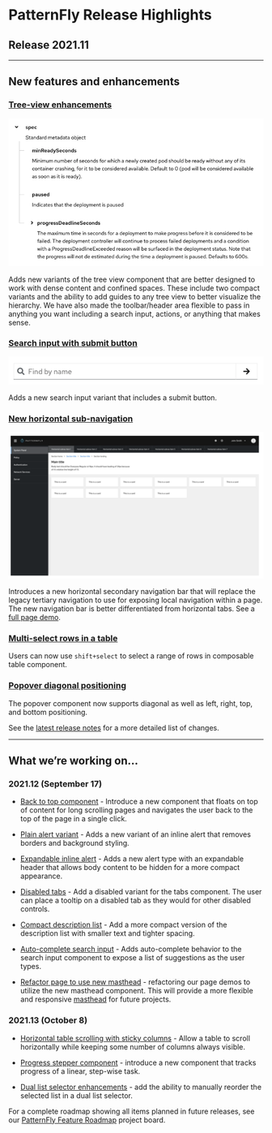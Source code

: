 # PatternFly Release Highlights
## Release 2021.11
----------------------------------------------------------
## New features and enhancements

### [Tree-view enhancements](https://www.patternfly.org/v4/components/tree-view)

![compact tree view with guides](./img/tree-view-compact.png)

Adds new variants of the tree view component that are better designed to work with dense content and confined spaces. These include two compact variants and the ability to add guides to any tree view to better visualize the hierarchy. We have also made the toolbar/header area flexible to pass in anything you want including a search input, actions, or anything that makes sense.

### [Search input with submit button](https://www.patternfly.org/v4/components/search-input#with-submit-button)

![search input with submit](./img/search-with-submit.png)

 Adds a new search input variant that includes a submit button.

### [New horizontal sub-navigation](https://www.patternfly.org/v4/components/navigation#horizontal-subnav)

![page with vertical and horizontal sub-navigation](./img/horizontal-sub-nav.png)

Introduces a new horizontal secondary navigation bar that will replace the legacy tertiary navigation to use for exposing local navigation within a page. The new navigation bar is better differentiated from horizontal tabs. See a [full page demo](https://www.patternfly.org/v4/components/navigation/react-demos#horizontal-subnav).

### [Multi-select rows in a table](https://www.patternfly.org/v4/components/table#composable-selectable)
Users can now use `shift+select` to select a range of rows in composable table component.

### [Popover diagonal positioning](https://www.patternfly.org/v4/components/popover)
The popover component now supports diagonal as well as left, right, top, and bottom positioning.

See the [latest release notes](https://www.patternfly.org/v4/developer-resources/release-notes) for a more detailed list of changes.

-----------------------------------------------------------------------------

## What we’re working on...

### 2021.12 (September 17)

* [Back to top component](https://github.com/patternfly/patternfly-react/issues/6166) - Introduce a new component that floats on top of content for long scrolling pages and navigates the user back to the top of the page in a single click.

* [Plain alert variant](https://github.com/patternfly/patternfly-react/issues/6164) - Adds a new variant of an inline alert that removes borders and background styling.

* [Expandable inline alert](https://github.com/patternfly/patternfly-react/issues/5820) - Adds a new alert type with an expandable header that allows body content to be hidden for a more compact appearance.

* [Disabled tabs](https://github.com/patternfly/patternfly-react/issues/6162) - Add a disabled variant for the tabs component. The user can place a tooltip on a disabled tab as they would for other disabled controls.

* [Compact description list](https://github.com/patternfly/patternfly-react/issues/6181) - Add a more compact version of the description list with smaller text and tighter spacing.

* [Auto-complete search input](https://github.com/patternfly/patternfly-react/issues/6210) - Adds auto-complete behavior to the search input component to expose a list of suggestions as the user types.

* [Refactor page to use new masthead](https://github.com/patternfly/patternfly-react/issues/6174) - refactoring our page demos to utilize the new masthead component. This will provide a more flexible and responsive [masthead](https://www.patternfly.org/v4/components/masthead) for future projects.


### 2021.13 (October 8)

* [Horizontal table scrolling with sticky columns](https://github.com/patternfly/patternfly/issues/4218) - Allow a table to scroll horizontally while keeping some number of columns always visible.

* [Progress stepper component](https://github.com/patternfly/patternfly/issues/4214) - introduce a new component that tracks progress of a linear, step-wise task.

* [Dual list selector enhancements](https://github.com/patternfly/patternfly-design/issues/1033) - add the ability to manually reorder the selected list in a dual list selector.

For a complete roadmap showing all items planned in future releases, see our [PatternFly Feature Roadmap](https://github.com/orgs/patternfly/projects/4?fullscreen=true) project board.
